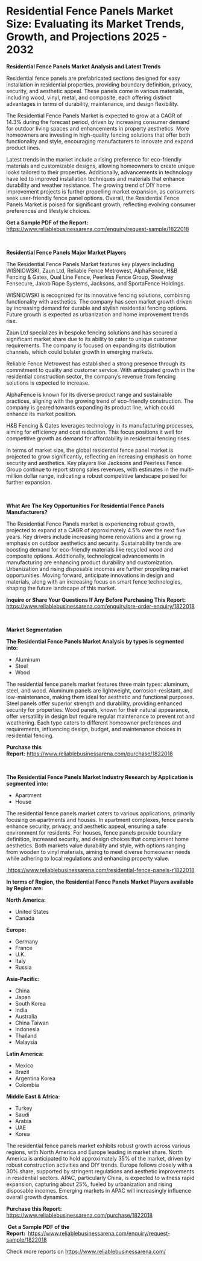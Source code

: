<p><h1>Residential Fence Panels Market Size: Evaluating its Market Trends, Growth, and Projections 2025 - 2032</h1></p><p><strong>Residential Fence Panels Market Analysis and Latest Trends</strong></p>
<p><p>Residential fence panels are prefabricated sections designed for easy installation in residential properties, providing boundary definition, privacy, security, and aesthetic appeal. These panels come in various materials, including wood, vinyl, metal, and composite, each offering distinct advantages in terms of durability, maintenance, and design flexibility.</p><p>The Residential Fence Panels Market is expected to grow at a CAGR of 14.3% during the forecast period, driven by increasing consumer demand for outdoor living spaces and enhancements in property aesthetics. More homeowners are investing in high-quality fencing solutions that offer both functionality and style, encouraging manufacturers to innovate and expand product lines. </p><p>Latest trends in the market include a rising preference for eco-friendly materials and customizable designs, allowing homeowners to create unique looks tailored to their properties. Additionally, advancements in technology have led to improved installation techniques and materials that enhance durability and weather resistance. The growing trend of DIY home improvement projects is further propelling market expansion, as consumers seek user-friendly fence panel options. Overall, the Residential Fence Panels Market is poised for significant growth, reflecting evolving consumer preferences and lifestyle choices.</p></p>
<p><strong>Get a Sample PDF of the Report:&nbsp;</strong> <a href="https://www.reliablebusinessarena.com/enquiry/request-sample/1822018?utm_campaign=1789&utm_medium=2&utm_source=Github&utm_content=ia&utm_term=18022025&utm_id=residential-fence-panels">https://www.reliablebusinessarena.com/enquiry/request-sample/1822018</a></p>
<p>&nbsp;</p>
<p><strong>Residential Fence Panels Major Market Players</strong></p>
<p><p>The Residential Fence Panels Market features key players including WIŚNIOWSKI, Zaun Ltd, Reliable Fence Metrowest, AlphaFence, H&B Fencing & Gates, Qual Line Fence, Peerless Fence Group, Steelway Fensecure, Jakob Rope Systems, Jacksons, and SportaFence Holdings. </p><p>WIŚNIOWSKI is recognized for its innovative fencing solutions, combining functionality with aesthetics. The company has seen market growth driven by increasing demand for durable and stylish residential fencing options. Future growth is expected as urbanization and home improvement trends rise.</p><p>Zaun Ltd specializes in bespoke fencing solutions and has secured a significant market share due to its ability to cater to unique customer requirements. The company is focused on expanding its distribution channels, which could bolster growth in emerging markets.</p><p>Reliable Fence Metrowest has established a strong presence through its commitment to quality and customer service. With anticipated growth in the residential construction sector, the company’s revenue from fencing solutions is expected to increase. </p><p>AlphaFence is known for its diverse product range and sustainable practices, aligning with the growing trend of eco-friendly construction. The company is geared towards expanding its product line, which could enhance its market position.</p><p>H&B Fencing & Gates leverages technology in its manufacturing processes, aiming for efficiency and cost reduction. This focus positions it well for competitive growth as demand for affordability in residential fencing rises.</p><p>In terms of market size, the global residential fence panel market is projected to grow significantly, reflecting an increasing emphasis on home security and aesthetics. Key players like Jacksons and Peerless Fence Group continue to report strong sales revenues, with estimates in the multi-million dollar range, indicating a robust competitive landscape poised for further expansion.</p></p>
<p>&nbsp;</p>
<p><strong>What Are The Key Opportunities For Residential Fence Panels Manufacturers?</strong></p>
<p><p>The Residential Fence Panels market is experiencing robust growth, projected to expand at a CAGR of approximately 4.5% over the next five years. Key drivers include increasing home renovations and a growing emphasis on outdoor aesthetics and security. Sustainability trends are boosting demand for eco-friendly materials like recycled wood and composite options. Additionally, technological advancements in manufacturing are enhancing product durability and customization. Urbanization and rising disposable incomes are further propelling market opportunities. Moving forward, anticipate innovations in design and materials, along with an increasing focus on smart fence technologies, shaping the future landscape of this market.</p></p>
<p><strong>Inquire or Share Your Questions If Any Before Purchasing This Report:</strong> <a href="https://www.reliablebusinessarena.com/enquiry/pre-order-enquiry/1822018?utm_campaign=1789&utm_medium=2&utm_source=Github&utm_content=ia&utm_term=18022025&utm_id=residential-fence-panels">https://www.reliablebusinessarena.com/enquiry/pre-order-enquiry/1822018</a></p>
<p>&nbsp;</p>
<p><strong>Market Segmentation</strong></p>
<p><strong>The Residential Fence Panels Market Analysis by types is segmented into:</strong></p>
<p><ul><li>Aluminum</li><li>Steel</li><li>Wood</li></ul></p>
<p><p>The residential fence panels market features three main types: aluminum, steel, and wood. Aluminum panels are lightweight, corrosion-resistant, and low-maintenance, making them ideal for aesthetic and functional purposes. Steel panels offer superior strength and durability, providing enhanced security for properties. Wood panels, known for their natural appearance, offer versatility in design but require regular maintenance to prevent rot and weathering. Each type caters to different homeowner preferences and requirements, influencing design, budget, and maintenance choices in residential fencing.</p></p>
<p><strong>Purchase this Report:&nbsp;</strong><a href="https://www.reliablebusinessarena.com/purchase/1822018?utm_campaign=1789&utm_medium=2&utm_source=Github&utm_content=ia&utm_term=18022025&utm_id=residential-fence-panels">https://www.reliablebusinessarena.com/purchase/1822018</a></p>
<p>&nbsp;</p>
<p><strong>The Residential Fence Panels Market Industry Research by Application is segmented into:</strong></p>
<p><ul><li>Apartment</li><li>House</li></ul></p>
<p><p>The residential fence panels market caters to various applications, primarily focusing on apartments and houses. In apartment complexes, fence panels enhance security, privacy, and aesthetic appeal, ensuring a safe environment for residents. For houses, fence panels provide boundary definition, increased security, and design choices that complement home aesthetics. Both markets value durability and style, with options ranging from wooden to vinyl materials, aiming to meet diverse homeowner needs while adhering to local regulations and enhancing property value.</p></p>
<p><a href="https://www.reliablebusinessarena.com/residential-fence-panels-r1822018?utm_campaign=1789&utm_medium=2&utm_source=Github&utm_content=ia&utm_term=18022025&utm_id=residential-fence-panels">&nbsp;https://www.reliablebusinessarena.com/residential-fence-panels-r1822018</a></p>
<p><strong>In terms of Region, the Residential Fence Panels Market Players available by Region are:</strong></p>
<p>
    <p> <strong> North America: </strong>
        <ul>
            <li>United States</li>
            <li>Canada</li>
        </ul>
        </p> 
    <p> <strong> Europe: </strong>
        <ul>
            <li>Germany</li>
            <li>France</li>
            <li>U.K.</li>
            <li>Italy</li>
            <li>Russia</li>
        </ul>
        </p> 
    <p> <strong> Asia-Pacific: </strong>
        <ul>
            <li>China</li>
            <li>Japan</li>
            <li>South Korea</li>
            <li>India</li>
            <li>Australia</li>
            <li>China Taiwan</li>
            <li>Indonesia</li>
            <li>Thailand</li>
            <li>Malaysia</li>
        </ul>
        </p> 
    <p> <strong> Latin America: </strong>
        <ul>
            <li>Mexico</li>
            <li>Brazil</li>
            <li>Argentina Korea</li>
            <li>Colombia</li>
        </ul>
        </p> 
    <p> <strong> Middle East & Africa: </strong>
        <ul>
            <li>Turkey</li>
            <li>Saudi</li>
            <li>Arabia</li>
            <li>UAE</li>
            <li>Korea</li>
        </ul>
    </p>
    </p>
<p><p>The residential fence panels market exhibits robust growth across various regions, with North America and Europe leading in market share. North America is anticipated to hold approximately 35% of the market, driven by robust construction activities and DIY trends. Europe follows closely with a 30% share, supported by stringent regulations and aesthetic improvements in residential sectors. APAC, particularly China, is expected to witness rapid expansion, capturing about 25%, fueled by urbanization and rising disposable incomes. Emerging markets in APAC will increasingly influence overall growth dynamics.</p></p>
<p><strong>Purchase this Report: </strong><a href="https://www.reliablebusinessarena.com/purchase/1822018?utm_campaign=1789&utm_medium=2&utm_source=Github&utm_content=ia&utm_term=18022025&utm_id=residential-fence-panels">https://www.reliablebusinessarena.com/purchase/1822018</a></p>
<p>&nbsp;<strong>Get a Sample PDF of the Report:&nbsp;&nbsp;</strong><a href="https://www.reliablebusinessarena.com/enquiry/request-sample/1822018?utm_campaign=1789&utm_medium=2&utm_source=Github&utm_content=ia&utm_term=18022025&utm_id=residential-fence-panels">https://www.reliablebusinessarena.com/enquiry/request-sample/1822018</a></p>
<p><strong></strong></p>
<p>Check more reports on <a href="https://www.reliablebusinessarena.com/?utm_campaign=1789&utm_medium=2&utm_source=Github&utm_content=ia&utm_term=18022025&utm_id=residential-fence-panels">https://www.reliablebusinessarena.com/</a></p>